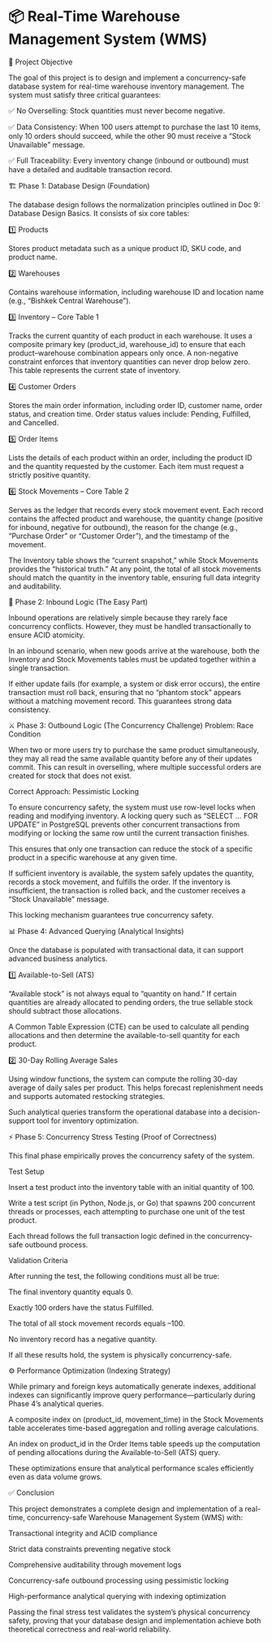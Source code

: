 # 📦 Real-Time Warehouse Management System (WMS)

🎯 Project Objective

The goal of this project is to design and implement a concurrency-safe database system for real-time warehouse inventory management.
The system must satisfy three critical guarantees:

✅ No Overselling: Stock quantities must never become negative.

✅ Data Consistency: When 100 users attempt to purchase the last 10 items, only 10 orders should succeed, while the other 90 must receive a “Stock Unavailable” message.

✅ Full Traceability: Every inventory change (inbound or outbound) must have a detailed and auditable transaction record.

🏗️ Phase 1: Database Design (Foundation)

The database design follows the normalization principles outlined in Doc 9: Database Design Basics.
It consists of six core tables:

1️⃣ Products

Stores product metadata such as a unique product ID, SKU code, and product name.

2️⃣ Warehouses

Contains warehouse information, including warehouse ID and location name (e.g., “Bishkek Central Warehouse”).

3️⃣ Inventory – Core Table 1

Tracks the current quantity of each product in each warehouse.
It uses a composite primary key (product_id, warehouse_id) to ensure that each product–warehouse combination appears only once.
A non-negative constraint enforces that inventory quantities can never drop below zero.
This table represents the current state of inventory.

4️⃣ Customer Orders

Stores the main order information, including order ID, customer name, order status, and creation time.
Order status values include: Pending, Fulfilled, and Cancelled.

5️⃣ Order Items

Lists the details of each product within an order, including the product ID and the quantity requested by the customer.
Each item must request a strictly positive quantity.

6️⃣ Stock Movements – Core Table 2

Serves as the ledger that records every stock movement event.
Each record contains the affected product and warehouse, the quantity change (positive for inbound, negative for outbound), the reason for the change (e.g., “Purchase Order” or “Customer Order”), and the timestamp of the movement.

The Inventory table shows the “current snapshot,” while Stock Movements provides the “historical truth.”
At any point, the total of all stock movements should match the quantity in the inventory table, ensuring full data integrity and auditability.

🧱 Phase 2: Inbound Logic (The Easy Part)

Inbound operations are relatively simple because they rarely face concurrency conflicts.
However, they must be handled transactionally to ensure ACID atomicity.

In an inbound scenario, when new goods arrive at the warehouse, both the Inventory and Stock Movements tables must be updated together within a single transaction.

If either update fails (for example, a system or disk error occurs), the entire transaction must roll back, ensuring that no “phantom stock” appears without a matching movement record.
This guarantees strong data consistency.

⚔️ Phase 3: Outbound Logic (The Concurrency Challenge)
Problem: Race Condition

When two or more users try to purchase the same product simultaneously, they may all read the same available quantity before any of their updates commit.
This can result in overselling, where multiple successful orders are created for stock that does not exist.

Correct Approach: Pessimistic Locking

To ensure concurrency safety, the system must use row-level locks when reading and modifying inventory.
A locking query such as “SELECT … FOR UPDATE” in PostgreSQL prevents other concurrent transactions from modifying or locking the same row until the current transaction finishes.

This ensures that only one transaction can reduce the stock of a specific product in a specific warehouse at any given time.

If sufficient inventory is available, the system safely updates the quantity, records a stock movement, and fulfills the order.
If the inventory is insufficient, the transaction is rolled back, and the customer receives a “Stock Unavailable” message.

This locking mechanism guarantees true concurrency safety.

📊 Phase 4: Advanced Querying (Analytical Insights)

Once the database is populated with transactional data, it can support advanced business analytics.

1️⃣ Available-to-Sell (ATS)

“Available stock” is not always equal to “quantity on hand.”
If certain quantities are already allocated to pending orders, the true sellable stock should subtract those allocations.

A Common Table Expression (CTE) can be used to calculate all pending allocations and then determine the available-to-sell quantity for each product.

2️⃣ 30-Day Rolling Average Sales

Using window functions, the system can compute the rolling 30-day average of daily sales per product.
This helps forecast replenishment needs and supports automated restocking strategies.

Such analytical queries transform the operational database into a decision-support tool for inventory optimization.

⚡ Phase 5: Concurrency Stress Testing (Proof of Correctness)

This final phase empirically proves the concurrency safety of the system.

Test Setup

Insert a test product into the inventory table with an initial quantity of 100.

Write a test script (in Python, Node.js, or Go) that spawns 200 concurrent threads or processes, each attempting to purchase one unit of the test product.

Each thread follows the full transaction logic defined in the concurrency-safe outbound process.

Validation Criteria

After running the test, the following conditions must all be true:

The final inventory quantity equals 0.

Exactly 100 orders have the status Fulfilled.

The total of all stock movement records equals –100.

No inventory record has a negative quantity.

If all these results hold, the system is physically concurrency-safe.

⚙️ Performance Optimization (Indexing Strategy)

While primary and foreign keys automatically generate indexes, additional indexes can significantly improve query performance—particularly during Phase 4’s analytical queries.

A composite index on (product_id, movement_time) in the Stock Movements table accelerates time-based aggregation and rolling average calculations.

An index on product_id in the Order Items table speeds up the computation of pending allocations during the Available-to-Sell (ATS) query.

These optimizations ensure that analytical performance scales efficiently even as data volume grows.

✅ Conclusion

This project demonstrates a complete design and implementation of a real-time, concurrency-safe Warehouse Management System (WMS) with:

Transactional integrity and ACID compliance

Strict data constraints preventing negative stock

Comprehensive auditability through movement logs

Concurrency-safe outbound processing using pessimistic locking

High-performance analytical querying with indexing optimization

Passing the final stress test validates the system’s physical concurrency safety, proving that your database design and implementation achieve both theoretical correctness and real-world reliability.
